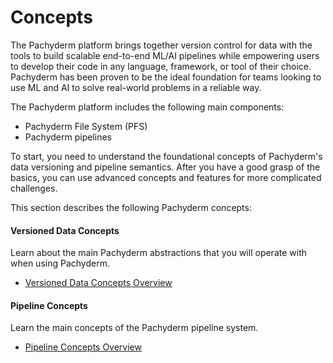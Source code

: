 # Concepts

The Pachyderm platform brings
together version control for data with the tools to build scalable
end-to-end ML/AI pipelines while empowering users to develop their
code in any language, framework, or tool of their choice. Pachyderm
has been proven to be the ideal foundation for teams looking to
use ML and AI to solve real-world problems in a reliable way.

The Pachyderm platform includes the following main components:

- Pachyderm File System (PFS)
- Pachyderm pipelines

To start, you need to understand the foundational concepts of Pachyderm's
data versioning and pipeline semantics. After you have a good grasp of
the basics, you can use advanced concepts and features for more
complicated challenges.

This section describes the following Pachyderm concepts:

<div class="row">
  <div class="column-2">
    <div class="card-square mdl-card mdl-shadow--2dp">
      <div class="mdl-card__title mdl-card--expand">
        <h4 class="mdl-card__title-text">Versioned Data Concepts &nbsp;&nbsp; &nbsp;<i class="fa fa-rocket"></i></h4>
      </div>
      <div class="mdl-card__supporting-text">
        Learn about the main Pachyderm abstractions that
        you will operate with when using Pachyderm.
      </div>
      <div class="mdl-card__actions mdl-card--border">
          <ul>
            <li><a href="data-concepts/" class="md-typeset md-link">
            Versioned Data Concepts Overview
            </a>
            </li>
          </ul>
      </div>
    </div>
  </div>
  <div class="column-2">
    <div class="card-square mdl-card mdl-shadow--2dp">
      <div class="mdl-card__title mdl-card--expand">
        <h4 class="mdl-card__title-text">Pipeline Concepts &nbsp;&nbsp;&nbsp;<i class="fa fa-cogs"></i></h4>
      </div>
      <div class="mdl-card__supporting-text">
        Learn the main concepts of the Pachyderm
        pipeline system.
      </div>
      <div class="mdl-card__actions mdl-card--border">
          <ul>
            <li><a href="pipeline-concepts/" class="md-typeset md-link">
            Pipeline Concepts Overview
           </a>
          </li>
       </div>
     </div>
  </div>
</div>
